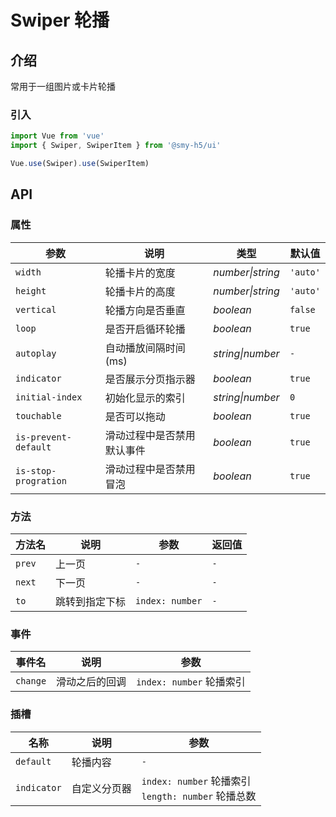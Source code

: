 # Swiper 轮播

## 介绍

常用于一组图片或卡片轮播

### 引入

```js
import Vue from 'vue'
import { Swiper, SwiperItem } from '@smy-h5/ui'

Vue.use(Swiper).use(SwiperItem)
```

## API

### 属性

| 参数                 | 说明                       | 类型             | 默认值   |
| -------------------- | -------------------------- | ---------------- | -------- |
| `width`              | 轮播卡片的宽度             | _number\|string_ | `'auto'` |
| `height`             | 轮播卡片的高度             | _number\|string_ | `'auto'` |
| `vertical`           | 轮播方向是否垂直           | _boolean_        | `false`  |
| `loop`               | 是否开启循环轮播           | _boolean_        | `true`   |
| `autoplay`           | 自动播放间隔时间 (ms)      | _string\|number_ | `-`      |
| `indicator`          | 是否展示分页指示器         | _boolean_        | `true`   |
| `initial-index`      | 初始化显示的索引           | _string\|number_ | `0`      |
| `touchable`          | 是否可以拖动               | _boolean_        | `true`   |
| `is-prevent-default` | 滑动过程中是否禁用默认事件 | _boolean_        | `true`   |
| `is-stop-progration` | 滑动过程中是否禁用冒泡     | _boolean_        | `true`   |

### 方法

| 方法名 | 说明           | 参数            | 返回值 |
| ------ | -------------- | --------------- | ------ |
| `prev` | 上一页         | `-`             | `-`    |
| `next` | 下一页         | `-`             | `-`    |
| `to`   | 跳转到指定下标 | `index: number` | `-`    |

### 事件

| 事件名   | 说明           | 参数                     |
| -------- | -------------- | ------------------------ |
| `change` | 滑动之后的回调 | `index: number` 轮播索引 |

### 插槽

| 名称        | 说明         | 参数                                                   |
| ----------- | ------------ | ------------------------------------------------------ |
| `default`   | 轮播内容     | `-`                                                    |
| `indicator` | 自定义分页器 | `index: number` 轮播索引<br> `length: number` 轮播总数 |
